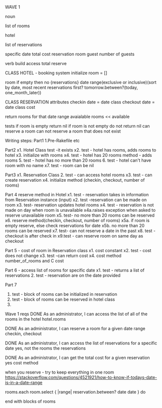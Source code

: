 WAVE 1

noun

list of rooms

hotel

list of reservations

specific date
total cost
reservation
room
guest
number of guests




verb
build
access
total
reserve

CLASS HOTEL - booking system
initialize
room = []

room if empty then no {reservations}
date range(exclusive or inclusive)(sort by date, most recent reservations first?
  tomorrow.between?(today, one_month_later))


CLASS RESERVATION
attributes
checkin date = date class
checkout date = date class
cost

return rooms for that date range
avaialable rooms << available


tests
if room is empty return nil
if room is not empty do not return nil
can reserve a room
can not reserve a room that does not exist


Writing steps:
Part1
1.Pre-Rakefile etc

Part2
x1. Hotel Class
test -it exists
x2. test - hotel has rooms, adds rooms to hotel
x3. initialize with rooms
x4. test - hotel has 20 rooms
method - adds rooms
5. test - hotel has no more than 20 rooms
6. test - hotel can't have room with no name
x7. test - room can be nil

Part3
x1. Reservation Class
2. test - can access hotel rooms
x3. test - can create reservation
x4. initialize method (checkin, checkout, number of rooms)

Part 4 reserve method in Hotel
x1. test - reservation takes in information from Reservation instance (input)
x2. test -reservation can be made on room
x3. test- reservation updates hotel rooms
x4. test - reservation is not made on day when room is unavailable
  x4a.raises exception when asked to reserve unavailable room
x5. test- no more than 20 rooms can be reserved
x6. reserve method(checkin, checkout, number of rooms)
  x5a. if room is empty reserve, else check reservations for date
  x5b. no more than 20 rooms can be reserved
x7. test- can not reserve a date in the past
x8. test - checkout is after check in
x9.test - can reserve room on same day as checkout


Part 5 - cost of room in Reservation class
x1. cost constant
x2. test - cost does not change
x3. test -can return cost
x4. cost method number_of_rooms and C cost


Part 6 - access list of rooms for specific date
x1. test - returns a list of reservations
2. test - reservation are on the date provided


Part 7
1. test - block of rooms can be initialized in reservation
2. test - block of rooms can be reserved in hotel class
3.

Wave 1 reqs
DONE As an administrator, I can access the list of all of the rooms in the hotel
hotel.rooms

DONE As an administrator, I can reserve a room for a given date range
checkin, checkout

DONE As an administrator, I can access the list of reservations for a specific date
yes, not the rooms the reservations

DONE As an administrator, I can get the total cost for a given reservation
yes cost method 


when you reserve - try to keep everything in one room
https://stackoverflow.com/questions/4521921/how-to-know-if-todays-date-is-in-a-date-range

rooms.each
room.select { |range|  reservation.between? date date  }
do






end with blocks of rooms
